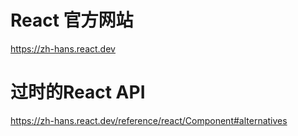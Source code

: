# React 官方网站
https://zh-hans.react.dev

# 过时的React API 

https://zh-hans.react.dev/reference/react/Component#alternatives
